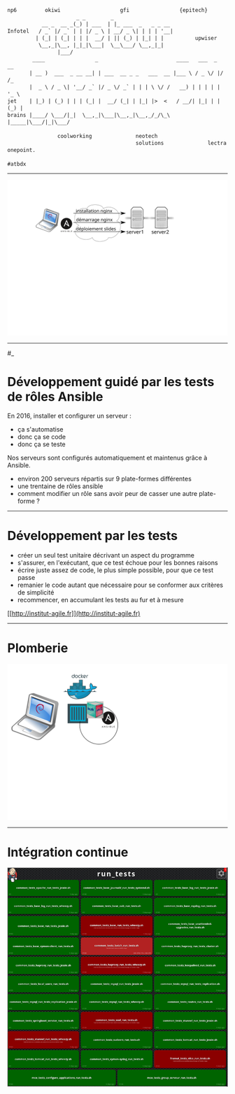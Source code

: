     
    np6         okiwi                   gfi                {epitech}
                          _ _        _                   
               __ _  __ _(_) | ___  | |_ ___  _   _ _ __ 
    Infotel   / _` |/ _` | | |/ _ \ | __/ _ \| | | | '__|
             | (_| | (_| | | |  __/ | || (_) | |_| | |          upwiser
              \__,_|\__, |_|_|\___|  \__\___/ \__,_|_|   
                    |___/                                
            ____                _                         ____   ___  _  __   
           | __ )  ___  _ __ __| | ___  __ _ _   ___  __ |___ \ / _ \/ |/ /_  
           |  _ \ / _ \| '__/ _` |/ _ \/ _` | | | \ \/ /   __) | | | | | '_ \ 
    jet    | |_) | (_) | | | (_| |  __/ (_| | |_| |>  <   / __/| |_| | | (_) |
    brains |____/ \___/|_|  \__,_|\___|\__,_|\__,_/_/\_\ |_____|\___/|_|\___/ 
                                                                                
                    coolworking              neotech
                                             solutions              lectra
    onepoint.
    
    #atbdx

---

![](ansible.svg)

---

#_

# Développement guidé par les tests de rôles Ansible

En 2016, installer et configurer un serveur :

* ça s'automatise
* donc ça se code
* donc ça se teste

Nos serveurs sont configurés automatiquement et maintenus grâce à Ansible.

* environ 200 serveurs répartis sur 9 plate-formes différentes
* une trentaine de rôles ansible
* comment modifier un rôle sans avoir peur de casser une autre plate-forme ?


---
# Développement par les tests


* créer un seul test unitaire décrivant un aspect du programme
* s'assurer, en l'exécutant, que ce test échoue pour les bonnes raisons
* écrire juste assez de code, le plus simple possible, pour que ce test passe
* remanier le code autant que nécessaire pour se conformer aux critères de simplicité
* recommencer, en accumulant les tests au fur et à mesure

[[http://institut-agile.fr]](http://institut-agile.fr)

---
# Plomberie
![](plomberie.svg)

---
# Intégration continue

![IC](./jenkins-medium.png)
